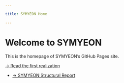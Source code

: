```yaml
---

title: SYMYEON Home

---
```


# Welcome to SYMYEON

This is the homepage of SYMYEON’s GitHub Pages site.

[→ Read the first realization](first_realization.md)
- [→ SYMYEON Structural Report](SYMYEON_Report_MK.md)
